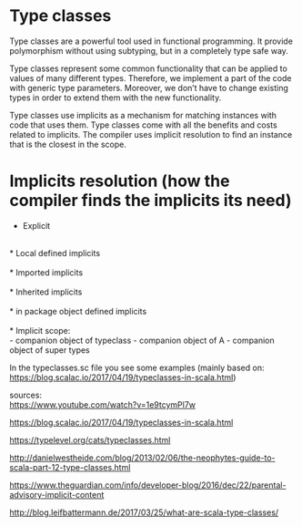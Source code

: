 # Type classes
Type classes are a powerful tool used in functional programming. It provide polymorphism without using subtyping, 
but in a completely type safe way. 

Type classes represent some common functionality that can be applied to values of many different types. Therefore, we 
implement a part of the code with generic type parameters. Moreover, we don’t have to change existing types in 
order to extend them with the new functionality. 

Type classes use implicits as a mechanism for matching instances with code that uses them. Type classes come with all the benefits and costs related to implicits.
The compiler uses implicit resolution to find an instance that is the closest in the scope.

# Implicits resolution (how the compiler finds the implicits its need)

* Explicit<br />
<br />
* Local defined implicits<br />
<br />
* Imported implicits<br />
<br />
* Inherited implicits<br />
<br />
* in package object defined implicits<br />
<br />
* Implicit scope:<br />
    - companion object of typeclass
    - companion object of A
    - companion object of super types
    
In the typeclasses.sc file you see some examples (mainly based on: https://blog.scalac.io/2017/04/19/typeclasses-in-scala.html)


sources:<br />
https://www.youtube.com/watch?v=1e9tcymPl7w

https://blog.scalac.io/2017/04/19/typeclasses-in-scala.html  

https://typelevel.org/cats/typeclasses.html

http://danielwestheide.com/blog/2013/02/06/the-neophytes-guide-to-scala-part-12-type-classes.html

https://www.theguardian.com/info/developer-blog/2016/dec/22/parental-advisory-implicit-content

http://blog.leifbattermann.de/2017/03/25/what-are-scala-type-classes/